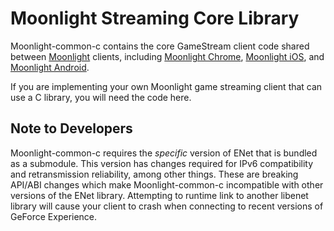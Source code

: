 # Moonlight Streaming Core Library

Moonlight-common-c contains the core GameStream client code shared between [Moonlight](http://moonlight-stream.com) clients, including 
[Moonlight Chrome](https://github.com/moonlight-stream/moonlight-chrome),
[Moonlight iOS](https://github.com/moonlight-stream/moonlight-ios), and [Moonlight Android](https://github.com/moonlight-stream/moonlight-android).

If you are implementing your own Moonlight game streaming client that can use a C library, you will need the code here.

## Note to Developers

Moonlight-common-c requires the _specific_ version of ENet that is bundled as a submodule. This version has changes required for IPv6 compatibility and retransmission reliability, among other things. These are breaking API/ABI changes which make Moonlight-common-c incompatible with other versions of the ENet library. Attempting to runtime link to another libenet library will cause your client to crash when connecting to recent versions of GeForce Experience.
